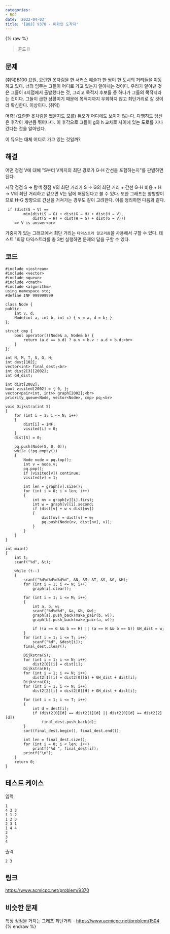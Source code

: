 ```yaml
---
categories:
- BOJ
date: '2022-04-03'
title: '[BOJ] 9370 - 미확인 도착지'
---
```


{% raw %}
>골드 II

## 문제
(취익)B100 요원, 요란한 옷차림을 한 서커스 예술가 한 쌍이 한 도시의 거리들을 이동하고 있다. 너의 임무는 그들이 어디로 가고 있는지 알아내는 것이다. 우리가 알아낸 것은 그들이 s지점에서 출발했다는 것, 그리고 목적지 후보들 중 하나가 그들의 목적지라는 것이다. 그들이 급한 상황이기 때문에 목적지까지 우회하지 않고 최단거리로 갈 것이라 확신한다. 이상이다. (취익)

어휴! (요란한 옷차림을 했을지도 모를) 듀오가 어디에도 보이지 않는다. 다행히도 당신은 후각이 개만큼 뛰어나다. 이 후각으로 그들이 g와 h 교차로 사이에 있는 도로를 지나갔다는 것을 알아냈다.

이 듀오는 대체 어디로 가고 있는 것일까?

##  해결
어떤 정점 V에 대해 "S부터 V까지의 최단 경로가 G-H 간선을 포함하는지"를 판별하면 된다.
 
시작 정점 S → 탐색 정점 V의 최단 거리가 S → G의 최단 거리 + 간선 G-H 비용 + H → V의 최단 거리하고 같으면 V는 답에 해당된다고 볼 수 있다. 또한 그래프는 양방향이므로 H-G 방향으로 간선을 거쳐가는 경우도 같이 고려한다. 이를 정리하면 다음과 같다.
```
 if (dist(S → V) == 
		min(dist(S → G) + dist(G → H) + dist(H → V), 
			dist(S → H) + dist(H → G) + dist(G → V)))
	=> V is answer<br>
```

가중치가 있는 그래프에서 최단 거리는 `다익스트라 알고리즘`을 사용해서 구할 수 있다. 테스트 1회당 다익스트라를 총 3번 실행하면 문제의 답을 구할 수 있다.

## 코드
```
#include <iostream>
#include <vector>
#include <queue>
#include <cmath>
#include <algorithm>
using namespace std;
#define INF 999999999

class Node {
public:
	int v, d;
	Node(int a, int b, int c) { v = a, d = b; }
};

struct cmp {
	bool operator()(Node& a, Node& b) {
		return (a.d == b.d) ? a.v > b.v : a.d > b.d;<br>
	}
};

int N, M, T, S, G, H;
int dest[102];
vector<int> final_dest;<br>
int dist2[3][2002];
int GH_dist;

int dist[2002];
bool visited[2002] = { 0, };
vector<pair<int, int>> graph[2002];<br>
priority_queue<Node, vector<Node>, cmp> pq;<br>

void Dijkstra(int S)
{
	for (int i = 1; i <= N; i++)
	{
		dist[i] = INF;
		visited[i] = 0;
	}
	dist[S] = 0;

	pq.push(Node(S, 0, 0));
	while (!pq.empty())
	{
		Node node = pq.top();
		int v = node.v;
		pq.pop();
		if (visited[v]) continue;
		visited[v] = 1;

		int len = graph[v].size();
		for (int i = 0; i < len; i++)
		{
			int nv = graph[v][i].first;
			int w = graph[v][i].second;
			if (dist[v] + w < dist[nv])
			{
				dist[nv] = dist[v] + w;
				pq.push(Node(nv, dist[nv], v));
			}
		}
	}
}

int main()
{
	int t;
	scanf("%d", &t);

	while (t--)
	{
		scanf("%d%d%d%d%d%d", &N, &M, &T, &S, &G, &H);
		for (int i = 1; i <= N; i++)
			graph[i].clear();

		for (int i = 1; i <= M; i++)
		{
			int a, b, w;
			scanf("%d%d%d", &a, &b, &w);
			graph[a].push_back(make_pair(b, w));
			graph[b].push_back(make_pair(a, w));

			if ((a == G && b == H) || (a == H && b == G)) GH_dist = w;
		}
		for (int i = 1; i <= T; i++)
			scanf("%d", &dest[i]);
		final_dest.clear();

		Dijkstra(S);
		for (int i = 1; i <= N; i++)
			dist2[0][i] = dist[i];
		Dijkstra(H);
		for (int i = 1; i <= N; i++)
			dist2[1][i] = dist2[0][G] + GH_dist + dist[i];
		Dijkstra(G);
		for (int i = 1; i <= N; i++)
			dist2[2][i] = dist2[0][H] + GH_dist + dist[i];

		for (int i = 1; i <= T; i++)
		{
			int d = dest[i];
			if (dist2[0][d] == dist2[1][d] || dist2[0][d] == dist2[2][d])
				final_dest.push_back(d);
		}
		sort(final_dest.begin(), final_dest.end());

		int len = final_dest.size();
		for (int i = 0; i < len; i++)
			printf("%d ", final_dest[i]);
		printf("\n");
	}
	return 0;
}
```

## 테스트 케이스
입력
```
1 
4 3 3 
1 1 2 
1 2 3 
2 3 1 
1 4 4 
2 
3 
4 
```

출력
```
2 3 
```

## 링크
https://www.acmicpc.net/problem/9370

## 비슷한 문제
특정 정점을 거치는 그래프 최단거리 - https://www.acmicpc.net/problem/1504
{% endraw %}